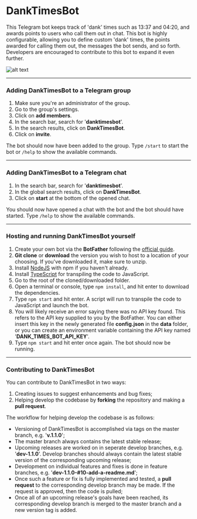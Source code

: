 # DankTimesBot

This Telegram bot keeps track of 'dank' times such as 13:37 and 04:20, and awards points to users who call them out in chat. This bot is highly configurable, allowing you to define custom 'dank' times, the points awarded for calling them out, the messages the bot sends, and so forth. Developers are encouraged to contribute to this bot to expand it even further.

![alt text](http://i.imgur.com/SMikVxA.png "Logo Title")

---

### Adding DankTimesBot to a Telegram group
1. Make sure you're an administrator of the group.
2. Go to the group's settings.
3. Click on __add members__.
4. In the search bar, search for '__danktimesbot__'.
5. In the search results, click on __DankTimesBot__.
6. Click on __invite__.

The bot should now have been added to the group. Type `/start` to start the bot or `/help` to show the available commands.

---

### Adding DankTimesBot to a Telegram chat
1. In the search bar, search for '__danktimesbot__'.
2. In the global search results, click on __DankTimesBot__.
3. Click on __start__ at the bottom of the opened chat.

You should now have opened a chat with the bot and the bot should have started. Type `/help` to show the available commands.

---

### Hosting and running DankTimesBot yourself
1. Create your own bot via the __BotFather__ following the [official guide](https://core.telegram.org/bots).
2. __Git clone__ or __download__ the version you wish to host to a location of your choosing. If you've downloaded it, make sure to unzip.
3. Install [NodeJS](https://nodejs.org/en/download/) with npm if you haven't already.
4. Install [TypeScript](https://www.typescriptlang.org/#download-links) for transpiling the code to JavaScript.
5. Go to the root of the cloned/downloaded folder.
6. Open a terminal or console, type `npm install`, and hit enter to download the dependencies.
7. Type `npm start` and hit enter. A script will run to transpile the code to JavaScript and launch the bot.
8. You will likely receive an error saying there was no API key found. This refers to the API key supplied to you by the BotFather. You can either insert this key in the newly generated file __config.json__ in the __data__ folder, or you can create an environment variable containing the API key named '__DANK_TIMES_BOT_API_KEY__'.
9. Type `npm start` and hit enter once again. The bot should now be running.

---

### Contributing to DankTimesBot
You can contribute to DankTimesBot in two ways:
1. Creating issues to suggest enhancements and bug fixes;
2. Helping develop the codebase by __forking__ the repository and making a __pull request__.

The workflow for helping develop the codebase is as follows:
* Versioning of DankTimesBot is accomplished via tags on the master branch, e.g. '__v.1.1.0__';
* The master branch always contains the latest stable release;
* Upcoming releases are worked on in seperate develop branches, e.g. '__dev-1.1.0__'. Develop branches should always contain the latest stable version of the corresponding upcoming release;
* Development on individual features and fixes is done in feature branches, e.g. '__dev-1.1.0-#10-add-a-readme.md__';
* Once such a feature or fix is fully implemented and tested, a __pull request__ to the corresponding develop branch may be made. If the request is approved, then the code is pulled;
* Once all of an upcoming release's goals have been reached, its corresponding develop branch is merged to the master branch and a new version tag is added.
